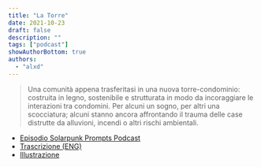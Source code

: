 ```yaml
---
title: "La Torre"
date: 2021-10-23
draft: false
description: ""
tags: ["podcast"]
showAuthorBottom: true
authors:
  - "alxd"
---
```


> Una comunità appena trasferitasi in una nuova torre-condominio: costruita in legno, sostenibile e strutturata in modo da incoraggiare le interazioni tra condomini. Per alcuni un sogno, per altri una scocciatura; alcuni stanno ancora affrontando il trauma delle case distrutte da alluvioni, incendi o altri rischi ambientali.

- [Episodio Solarpunk Prompts Podcast](https://podcast.tomasino.org/@SolarpunkPrompts/episodes/the-tower)
- [Trascrizione (ENG)](https://wiki.tomasino.org/writing/Solarpunk-Prompts---The-Tower)
- [Illustrazione](/it/art/the-lemonaut-tower/)
